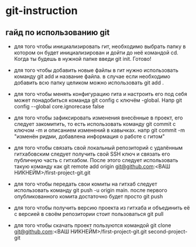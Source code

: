# git-instruction
гайд по использованию git
-
- для того чтобы инициализировать гит, необходимо выбрать папку в котором он будет инициализирован и дойти до неё командой cd. Когда ты будешь в нужной папке введи git init. Готово!

- для того чтобы добавить новые файлы в гит нужно использовать команду git add и название файла. в случае если необходимо добавить всю папку целиком можно использовать git add .
- для того чтобы менять конфигурацию гита и настроить его под себя может понадобиться команда git config с ключём -global. Напр git config --global core.ignorecase false 
- для того чтобы зафиксировать изменения внесённые в проект, его следует закомитить, то есть использовать команду git commit с ключом -m и описанием изменений в кавычках. напр git commit -m "изменён ридми, добавлена информация о работе с гитом"
- для того чтобы связать свой локальный репозиторий с удалённым гитхабовским следует получить свой SSH ключ и связать его публичную часть с гитхабом. После этого следует использовать такую команду как git remote add origin git@github.com:<ВАШ НИКНЕЙМ>/first-project-git.git
- для того чтобы передать свои комиты на гитхаб следует использовать команду git push -u origin main. после первого опубликованного комита достаточно будет просто git push
- для того чтобы получить версию проекта из гитхаба и объединить её с версией в своём репозитории стоит пользоваться git pull 
- для того чтобы скачать проект пользуются командой git clone git@github.com:<ВАШ НИКНЕЙМ>/first-project-git.git second-project-git
